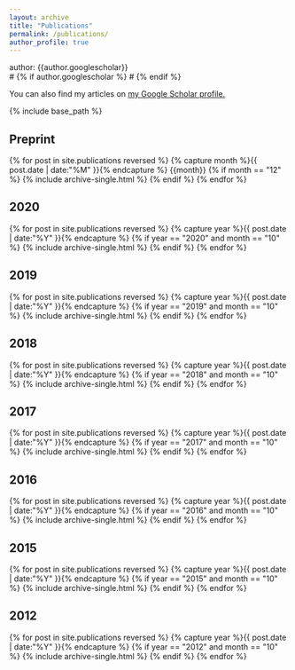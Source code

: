 ```yaml
---
layout: archive
title: "Publications"
permalink: /publications/
author_profile: true
---
```


<div>author: {{author.googlescholar}}</div>
# {% if author.googlescholar %}  
  <!-- You can also find my articles on <u><a href="{{author.googlescholar}}">my Google Scholar profile</a>.</u> -->
# {% endif %}

You can also find my articles on <u><a href="https://scholar.google.com/citations?user=WDVMfggAAAAJ&hl=en">my Google Scholar profile</a>.</u>

{% include base_path %}



<h2 itemprop="headline">Preprint</h2>
{% for post in site.publications reversed %}
  {% capture month %}{{ post.date | date:"%M" }}{% endcapture %}
  {{month}}
  {% if month == "12" %}
  {% include archive-single.html %}
  {% endif %}
{% endfor %}


<h2 itemprop="headline">2020</h2>
{% for post in site.publications reversed %}
  {% capture year %}{{ post.date | date:"%Y" }}{% endcapture %}
  {% if year == "2020" and month == "10" %}
  {% include archive-single.html %}
  {% endif %}
{% endfor %}

<h2 itemprop="headline">2019</h2>
{% for post in site.publications reversed %}
  {% capture year %}{{ post.date | date:"%Y" }}{% endcapture %}
  {% if year == "2019" and month == "10" %}
  {% include archive-single.html %}
  {% endif %}
{% endfor %}

<h2 itemprop="headline">2018</h2>
{% for post in site.publications reversed %}
  {% capture year %}{{ post.date | date:"%Y" }}{% endcapture %}
  {% if year == "2018" and month == "10" %}
  {% include archive-single.html %}
  {% endif %}
{% endfor %}

<h2 itemprop="headline">2017</h2>
{% for post in site.publications reversed %}
  {% capture year %}{{ post.date | date:"%Y" }}{% endcapture %}
  {% if year == "2017" and month == "10" %}
  {% include archive-single.html %}
  {% endif %}
{% endfor %}

<h2 itemprop="headline">2016</h2>
{% for post in site.publications reversed %}
  {% capture year %}{{ post.date | date:"%Y" }}{% endcapture %}
  {% if year == "2016" and month == "10" %}
  {% include archive-single.html %}
  {% endif %}
{% endfor %}

<h2 itemprop="headline">2015</h2>
{% for post in site.publications reversed %}
  {% capture year %}{{ post.date | date:"%Y" }}{% endcapture %}
  {% if year == "2015" and month == "10" %}
  {% include archive-single.html %}
  {% endif %}
{% endfor %}

<h2 itemprop="headline">2012</h2>
{% for post in site.publications reversed %}
  {% capture year %}{{ post.date | date:"%Y" }}{% endcapture %}
  {% if year == "2012" and month == "10" %}
  {% include archive-single.html %}
  {% endif %}
{% endfor %}







